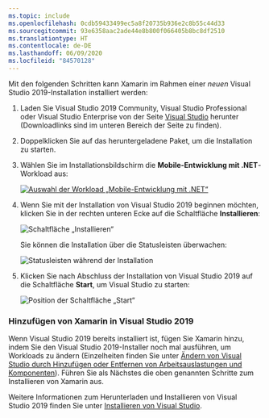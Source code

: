 ```yaml
---
ms.topic: include
ms.openlocfilehash: 0cdb59433499ec5a8f20735b936e2c8b55c44d33
ms.sourcegitcommit: 93e6358aac2ade44e8b800f066405b8bc8df2510
ms.translationtype: HT
ms.contentlocale: de-DE
ms.lasthandoff: 06/09/2020
ms.locfileid: "84570128"
---
```

Mit den folgenden Schritten kann Xamarin im Rahmen einer _neuen_ Visual Studio 2019-Installation installiert werden:

1. Laden Sie Visual Studio 2019 Community, Visual Studio Professional oder Visual Studio Enterprise von der Seite [Visual Studio](https://visualstudio.microsoft.com/vs/) herunter (Downloadlinks sind im unteren Bereich der Seite zu finden).

2. Doppelklicken Sie auf das heruntergeladene Paket, um die Installation zu starten.

3. Wählen Sie im Installationsbildschirm die **Mobile-Entwicklung mit .NET**-Workload aus:

    [![Auswahl der Workload „Mobile-Entwicklung mit .NET“](~/get-started/installation/windows-images/vs2019-mobile-dev-workload-sml.png)](~/get-started/installation/windows-images/vs2019-mobile-dev-workload.png#lightbox)

4. Wenn Sie mit der Installation von Visual Studio 2019 beginnen möchten, klicken Sie in der rechten unteren Ecke auf die Schaltfläche **Installieren**:

    ![Schaltfläche „Installieren“](~/get-started/installation/windows-images/vs2019-click-install.png)

   Sie können die Installation über die Statusleisten überwachen:

    ![Statusleisten während der Installation](~/get-started/installation/windows-images/vs2019-progress-bars.png)

5. Klicken Sie nach Abschluss der Installation von Visual Studio 2019 auf die Schaltfläche **Start**, um Visual Studio zu starten:

    ![Position der Schaltfläche „Start“](~/get-started/installation/windows-images/vs2019-launch.png)

<a name="vs2019"></a>

### <a name="adding-xamarin-to-visual-studio-2019"></a>Hinzufügen von Xamarin in Visual Studio 2019

Wenn Visual Studio 2019 bereits installiert ist, fügen Sie Xamarin hinzu, indem Sie den Visual Studio 2019-Installer noch mal ausführen, um Workloads zu ändern (Einzelheiten finden Sie unter [Ändern von Visual Studio durch Hinzufügen oder Entfernen von Arbeitsauslastungen und Komponenten](https://docs.microsoft.com/visualstudio/install/modify-visual-studio)). Führen Sie als Nächstes die oben genannten Schritte zum Installieren von Xamarin aus.

Weitere Informationen zum Herunterladen und Installieren von Visual Studio 2019 finden Sie unter [Installieren von Visual Studio](https://docs.microsoft.com/visualstudio/install/install-visual-studio).
